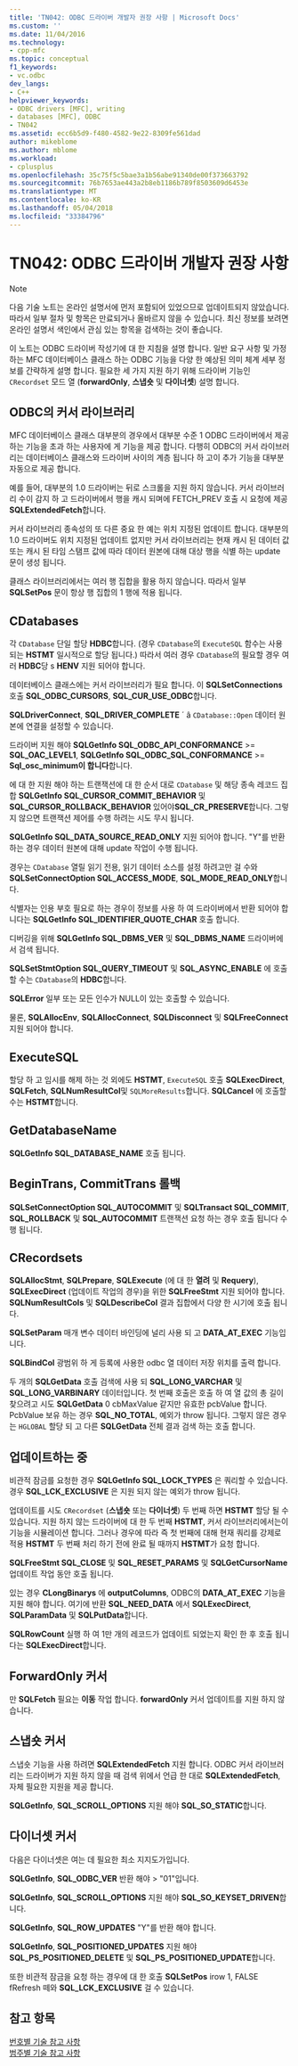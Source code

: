 ```yaml
---
title: 'TN042: ODBC 드라이버 개발자 권장 사항 | Microsoft Docs'
ms.custom: ''
ms.date: 11/04/2016
ms.technology:
- cpp-mfc
ms.topic: conceptual
f1_keywords:
- vc.odbc
dev_langs:
- C++
helpviewer_keywords:
- ODBC drivers [MFC], writing
- databases [MFC], ODBC
- TN042
ms.assetid: ecc6b5d9-f480-4582-9e22-8309fe561dad
author: mikeblome
ms.author: mblome
ms.workload:
- cplusplus
ms.openlocfilehash: 35c75f5c5bae3a1b56abe91340de00f373663792
ms.sourcegitcommit: 76b7653ae443a2b8eb1186b789f8503609d6453e
ms.translationtype: MT
ms.contentlocale: ko-KR
ms.lasthandoff: 05/04/2018
ms.locfileid: "33384796"
---
```

# <a name="tn042-odbc-driver-developer-recommendations"></a>TN042: ODBC 드라이버 개발자 권장 사항
> [!NOTE]
>  다음 기술 노트는 온라인 설명서에 먼저 포함되어 있었으므로 업데이트되지 않았습니다. 따라서 일부 절차 및 항목은 만료되거나 올바르지 않을 수 있습니다. 최신 정보를 보려면 온라인 설명서 색인에서 관심 있는 항목을 검색하는 것이 좋습니다.  
  
 이 노트는 ODBC 드라이버 작성기에 대 한 지침을 설명 합니다. 일반 요구 사항 및 가정 하는 MFC 데이터베이스 클래스 하는 ODBC 기능을 다양 한 예상된 의미 체계 세부 정보를 간략하게 설명 합니다. 필요한 세 가지 지원 하기 위해 드라이버 기능인 `CRecordset` 모드 열 (**forwardOnly**, **스냅숏** 및 **다이너셋**) 설명 합니다.  
  
## <a name="odbcs-cursor-library"></a>ODBC의 커서 라이브러리  
 MFC 데이터베이스 클래스 대부분의 경우에서 대부분 수준 1 ODBC 드라이버에서 제공 하는 기능을 초과 하는 사용자에 게 기능을 제공 합니다. 다행히 ODBC의 커서 라이브러리는 데이터베이스 클래스와 드라이버 사이의 계층 됩니다 하 고이 추가 기능을 대부분 자동으로 제공 합니다.  
  
 예를 들어, 대부분의 1.0 드라이버는 뒤로 스크롤을 지원 하지 않습니다. 커서 라이브러리 수이 감지 하 고 드라이버에서 행을 캐시 되며에 FETCH_PREV 호출 시 요청에 제공 **SQLExtendedFetch**합니다.  
  
 커서 라이브러리 종속성의 또 다른 중요 한 예는 위치 지정된 업데이트 합니다. 대부분의 1.0 드라이버도 위치 지정된 업데이트 없지만 커서 라이브러리는 현재 캐시 된 데이터 값 또는 캐시 된 타임 스탬프 값에 따라 데이터 원본에 대해 대상 행을 식별 하는 update 문이 생성 됩니다.  
  
 클래스 라이브러리에서는 여러 행 집합을 활용 하지 않습니다. 따라서 일부 **SQLSetPos** 문이 항상 행 집합의 1 행에 적용 됩니다.  
  
## <a name="cdatabases"></a>CDatabases  
 각 `CDatabase` 단일 할당 **HDBC**합니다. (경우 `CDatabase`의 `ExecuteSQL` 함수는 사용 되는 **HSTMT** 일시적으로 할당 됩니다.) 따라서 여러 경우 `CDatabase`의 필요할 경우 여러 **HDBC**당 s **HENV** 지원 되어야 합니다.  
  
 데이터베이스 클래스에는 커서 라이브러리가 필요 합니다. 이 **SQLSetConnections** 호출 **SQL_ODBC_CURSORS**, **SQL_CUR_USE_ODBC**합니다.  
  
 **SQLDriverConnect**, **SQL_DRIVER_COMPLETE** ´ â `CDatabase::Open` 데이터 원본에 연결을 설정할 수 있습니다.  
  
 드라이버 지원 해야 **SQLGetInfo SQL_ODBC_API_CONFORMANCE** >= **SQL_OAC_LEVEL1**, **SQLGetInfo SQL_ODBC_SQL_CONFORMANCE**  >=  **Sql_osc_minimum이 합니다**합니다.  
  
 에 대 한 지원 해야 하는 트랜잭션에 대 한 순서 대로 `CDatabase` 및 해당 종속 레코드 집합 **SQLGetInfo SQL_CURSOR_COMMIT_BEHAVIOR** 및 **SQL_CURSOR_ROLLBACK_BEHAVIOR** 있어야**SQL_CR_PRESERVE**합니다. 그렇지 않으면 트랜잭션 제어를 수행 하려는 시도 무시 됩니다.  
  
 **SQLGetInfo SQL_DATA_SOURCE_READ_ONLY** 지원 되어야 합니다. "Y"를 반환 하는 경우 데이터 원본에 대해 update 작업이 수행 됩니다.  
  
 경우는 `CDatabase` 열릴 읽기 전용, 읽기 데이터 소스를 설정 하려고만 걸 수와 **SQLSetConnectOption SQL_ACCESS_MODE**, **SQL_MODE_READ_ONLY**합니다.  
  
 식별자는 인용 부호 필요로 하는 경우이 정보를 사용 하 여 드라이버에서 반환 되어야 합니다는 **SQLGetInfo SQL_IDENTIFIER_QUOTE_CHAR** 호출 합니다.  
  
 디버깅을 위해 **SQLGetInfo SQL_DBMS_VER** 및 **SQL_DBMS_NAME** 드라이버에서 검색 됩니다.  
  
 **SQLSetStmtOption SQL_QUERY_TIMEOUT** 및 **SQL_ASYNC_ENABLE** 에 호출할 수는 `CDatabase`의 **HDBC**합니다.  
  
 **SQLError** 일부 또는 모든 인수가 NULL이 있는 호출할 수 있습니다.  
  
 물론, **SQLAllocEnv**, **SQLAllocConnect**, **SQLDisconnect** 및 **SQLFreeConnect** 지원 되어야 합니다.  
  
## <a name="executesql"></a>ExecuteSQL  
 할당 하 고 임시를 해제 하는 것 외에도 **HSTMT**, `ExecuteSQL` 호출 **SQLExecDirect**, **SQLFetch**, **SQLNumResultCol**및 `SQLMoreResults`합니다. **SQLCancel** 에 호출할 수는 **HSTMT**합니다.  
  
## <a name="getdatabasename"></a>GetDatabaseName  
 **SQLGetInfo SQL_DATABASE_NAME** 호출 됩니다.  
  
## <a name="begintrans-committrans-rollback"></a>BeginTrans, CommitTrans 롤백  
 **SQLSetConnectOption SQL_AUTOCOMMIT** 및 **SQLTransact SQL_COMMIT**, **SQL_ROLLBACK** 및 **SQL_AUTOCOMMIT** 트랜잭션 요청 하는 경우 호출 됩니다 수행 됩니다.  
  
## <a name="crecordsets"></a>CRecordsets  
 **SQLAllocStmt**, **SQLPrepare**, **SQLExecute** (에 대 한 **열려** 및 **Requery**), **SQLExecDirect**  (업데이트 작업의 경우)을 위한 **SQLFreeStmt** 지원 되어야 합니다. **SQLNumResultCols** 및 **SQLDescribeCol** 결과 집합에서 다양 한 시기에 호출 됩니다.  
  
 **SQLSetParam** 매개 변수 데이터 바인딩에 널리 사용 되 고 **DATA_AT_EXEC** 기능입니다.  
  
 **SQLBindCol** 광범위 하 게 등록에 사용한 odbc 열 데이터 저장 위치를 출력 합니다.  
  
 두 개의 **SQLGetData** 호출 검색에 사용 되 **SQL_LONG_VARCHAR** 및 **SQL_LONG_VARBINARY** 데이터입니다. 첫 번째 호출은 호출 하 여 열 값의 총 길이 찾으려고 시도 **SQLGetData** 0 cbMaxValue 같지만 유효한 pcbValue 합니다. PcbValue 보유 하는 경우 **SQL_NO_TOTAL**, 예외가 throw 됩니다. 그렇지 않은 경우는 `HGLOBAL` 할당 되 고 다른 **SQLGetData** 전체 결과 검색 하는 호출 합니다.  
  
## <a name="updating"></a>업데이트하는 중  
 비관적 잠금를 요청한 경우 **SQLGetInfo SQL_LOCK_TYPES** 은 쿼리할 수 있습니다. 경우 **SQL_LCK_EXCLUSIVE** 은 지원 되지 않는 예외가 throw 됩니다.  
  
 업데이트를 시도 `CRecordset` (**스냅숏** 또는 **다이너셋**) 두 번째 하면 **HSTMT** 할당 될 수 있습니다. 지원 하지 않는 드라이버에 대 한 두 번째 **HSTMT**, 커서 라이브러리에서는이 기능을 시뮬레이션 합니다. 그러나 경우에 따라 즉 첫 번째에 대해 현재 쿼리를 강제로 적용 **HSTMT** 두 번째 처리 하기 전에 완료 될 때까지 **HSTMT**가 요청 합니다.  
  
 **SQLFreeStmt SQL_CLOSE** 및 **SQL_RESET_PARAMS** 및 **SQLGetCursorName** 업데이트 작업 동안 호출 됩니다.  
  
 있는 경우 **CLongBinarys** 에 **outputColumns**, ODBC의 **DATA_AT_EXEC** 기능을 지원 해야 합니다. 여기에 반환 **SQL_NEED_DATA** 에서 **SQLExecDirect**, **SQLParamData** 및 **SQLPutData**합니다.  
  
 **SQLRowCount** 실행 하 여 1만 개의 레코드가 업데이트 되었는지 확인 한 후 호출 됩니다는 **SQLExecDirect**합니다.  
  
## <a name="forwardonly-cursors"></a>ForwardOnly 커서  
 만 **SQLFetch** 필요는 **이동** 작업 합니다. **forwardOnly** 커서 업데이트를 지원 하지 않습니다.  
  
## <a name="snapshot-cursors"></a>스냅숏 커서  
 스냅숏 기능을 사용 하려면 **SQLExtendedFetch** 지원 합니다. ODBC 커서 라이브러리는 드라이버가 지원 하지 않을 때 검색 위에서 언급 한 대로 **SQLExtendedFetch**, 자체 필요한 지원을 제공 합니다.  
  
 **SQLGetInfo**, **SQL_SCROLL_OPTIONS** 지원 해야 **SQL_SO_STATIC**합니다.  
  
## <a name="dynaset-cursors"></a>다이너셋 커서  
 다음은 다이너셋은 여는 데 필요한 최소 지지도가입니다.  
  
 **SQLGetInfo**, **SQL_ODBC_VER** 반환 해야 > "01"입니다.  
  
 **SQLGetInfo**, **SQL_SCROLL_OPTIONS** 지원 해야 **SQL_SO_KEYSET_DRIVEN**합니다.  
  
 **SQLGetInfo**, **SQL_ROW_UPDATES** "Y"를 반환 해야 합니다.  
  
 **SQLGetInfo**, **SQL_POSITIONED_UPDATES** 지원 해야 **SQL_PS_POSITIONED_DELETE** 및 **SQL_PS_POSITIONED_UPDATE**합니다.  
  
 또한 비관적 잠금을 요청 하는 경우에 대 한 호출 **SQLSetPos** irow 1, FALSE fRefresh 떼와 **SQL_LCK_EXCLUSIVE** 걸 수 있습니다.  
  
## <a name="see-also"></a>참고 항목  
 [번호별 기술 참고 사항](../mfc/technical-notes-by-number.md)   
 [범주별 기술 참고 사항](../mfc/technical-notes-by-category.md)

